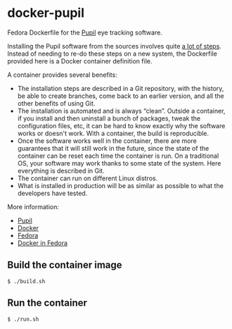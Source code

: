 docker-pupil
============

Fedora Dockerfile for the [Pupil](https://pupil-labs.com/) eye tracking
software.

Installing the Pupil software from the sources involves quite [a lot of
steps](https://github.com/pupil-labs/pupil/wiki/Dependencies-Installation-Linux-14.xx).
Instead of needing to re-do these steps on a new system, the Dockerfile
provided here is a Docker container definition file.

A container provides several benefits:
- The installation steps are described in a Git repository, with the history,
  be able to create branches, come back to an earlier version, and all the
  other benefits of using Git.
- The installation is automated and is always “clean”. Outside a container, if
  you install and then uninstall a bunch of packages, tweak the configuration
  files, etc, it can be hard to know exactly why the software works or doesn't
  work. With a container, the build is reproducible.
- Once the software works well in the container, there are more guarantees that
  it will still work in the future, since the state of the container can be
  reset each time the container is run. On a traditional OS, your software may
  work thanks to some state of the system. Here everything is described in Git.
- The container can run on different Linux distros.
- What is installed in production will be as similar as possible to what the
  developers have tested.

More information:
- [Pupil](https://pupil-labs.com/)
- [Docker](https://www.docker.com/)
- [Fedora](https://getfedora.org/)
- [Docker in Fedora](https://developer.fedoraproject.org/tools/docker/about.html)

Build the container image
-------------------------

    $ ./build.sh

Run the container
-----------------

    $ ./run.sh
